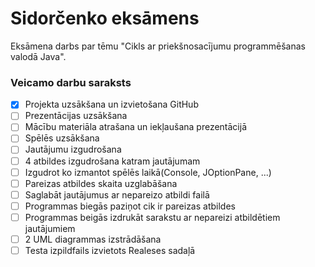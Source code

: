 # Sidorčenko eksāmens
Eksāmena darbs par tēmu "Cikls ar priekšnosacījumu programmēšanas valodā Java".
### Veicamo darbu saraksts
- [x] Projekta uzsākšana un izvietošana GitHub
- [ ] Prezentācijas uzsākšana
- [ ] Mācību materiāla atrašana un iekļaušana prezentācijā
- [ ] Spēlēs uzsākšana
- [ ] Jautājumu izgudrošana
- [ ] 4 atbildes izgudrošana katram jautājumam
- [ ] Izgudrot ko izmantot spēlēs laikā(Console, JOptionPane, ...)
- [ ] Pareizas atbildes skaita uzglabāšana
- [ ] Saglabāt jautājumus ar nepareizo atbildi failā
- [ ] Programmas biegās paziņot cik ir pareizas atbildes
- [ ] Programmas beigās izdrukāt sarakstu ar nepareizi atbildētiem jautājumiem
- [ ] 2 UML diagrammas izstrādāšana 
- [ ] Testa izpildfails izvietots Realeses sadaļā
